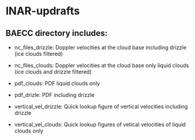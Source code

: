 # INAR-updrafts

## BAECC directory includes:


* nc_files_drizzle: Doppler velocities at the cloud base including drizzle (ice clouds filtered)
* nc_files_clouds: Doppler velocities at the cloud base only liquid clouds (ice clouds and drizzle filtered)

* pdf_clouds: PDF liquid clouds only
* pdf_drizle: PDF including drizzle

* vertical_vel_drizzle: Quick lookup figure of vertical velocities including drizzle
* vertical_vel_clouds: Quick lookup figures of vetical velocities of liquid clouds only
